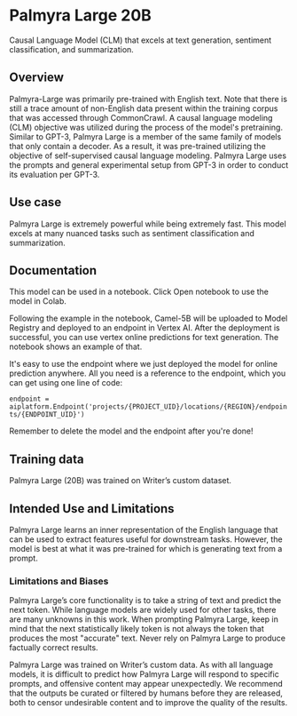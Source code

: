 # Palmyra Large 20B
Causal Language Model (CLM) that excels at text generation, sentiment classification, and summarization.


## Overview

Palmyra-Large was primarily pre-trained with English text. Note that there is still a trace amount of non-English data present within the training corpus that was accessed through CommonCrawl. A causal language modeling (CLM) objective was utilized during the process of the model's pretraining. Similar to GPT-3, Palmyra Large is a member of the same family of models that only contain a decoder. As a result, it was pre-trained utilizing the objective of self-supervised causal language modeling. Palmyra Large uses the prompts and general experimental setup from GPT-3 in order to conduct its evaluation per GPT-3.


## Use case
Palmyra Large is extremely powerful while being extremely fast. This model excels at many nuanced tasks such as sentiment classification and summarization.


## Documentation

This model can be used in a notebook. Click Open notebook to use the model in Colab.

Following the example in the notebook, Camel-5B will be uploaded to Model Registry and deployed to an endpoint in Vertex AI. After the deployment is successful, you can use vertex online predictions for text generation. The notebook shows an example of that.

It's easy to use the endpoint where we just deployed the model for online prediction anywhere. All you need is a reference to the endpoint, which you can get using one line of code:

```endpoint = aiplatform.Endpoint('projects/{PROJECT_UID}/locations/{REGION}/endpoints/{ENDPOINT_UID}')```

Remember to delete the model and the endpoint after you're done!


## Training data

Palmyra Large (20B) was trained on Writer’s custom dataset.


## Intended Use and Limitations

Palmyra Large learns an inner representation of the English language that can be used to extract features useful for downstream tasks. However, the model is best at what it was pre-trained for which is generating text from a prompt.


### Limitations and Biases

Palmyra Large’s core functionality is to take a string of text and predict the next token. While language models are widely used for other tasks, there are many unknowns in this work. When prompting Palmyra Large, keep in mind that the next statistically likely token is not always the token that produces the most "accurate" text. Never rely on Palmyra Large to produce factually correct results.

Palmyra Large was trained on Writer’s custom data. As with all language models, it is difficult to predict how Palmyra Large will respond to specific prompts, and offensive content may appear unexpectedly. We recommend that the outputs be curated or filtered by humans before they are released, both to censor undesirable content and to improve the quality of the results.
